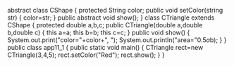abstract class CShape
{
  protected String color;
  public void setColor(string str)
  {
    color=str;
  }
  public abstract void show();
}
class CTriangle extends CShape
{
  protected double a,b,c;
  public CTriangle(double a,double b,double c)
  {
    this a=a;
    this b=b;
    this c=c;
  }
  public void show()
  {
    System.out.print("color="+color+", ");
    System.out.println("area="0.5*a*b);
  }
}
public class app11_1
{
  public static void main()
  {
    CTriangle rect=new CTriangle(3,4,5);
    rect.setColor("Red");
    rect.show();
  }
}
